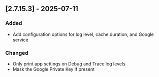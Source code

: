 ## [2.7.15.3] - 2025-07-11

### Added
- Add configuration options for log level, cache duration, and Google service

### Changed
- Only print app settings on Debug and Trace log levels
- Mask the Google Private Key if present
